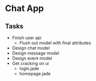 # Chat App

## Tasks
- Finish user api
	- Flush out model with final attributes
- Design chat model
- Design message model
- Design event model
- Get cracking on ui
	- login.jade
	- homepage.jade